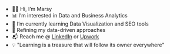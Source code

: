 - 🧕🏼 Hi, I’m Marsy
- 📊 I’m interested in Data and Business Analytics
- 🌱 I’m currently learning Data Visualization and SEO tools
- 🧠 Refining my data-driven approaches
- 📬 Reach me @ <a href="https://www.linkedin.com/in/marsyamahfis/">LinkedIn</a> or <a href="https://www.upwork.com/freelancers/~011c8550db8a957f27">Upwork</a>
- 💡 "Learning is a treasure that will follow its owner everywhere"

<!---
mrsyamhfis/mrsyamhfis is a ✨ special ✨ repository because its `README.md` (this file) appears on your GitHub profile.
You can click the Preview link to take a look at your changes.
--->

